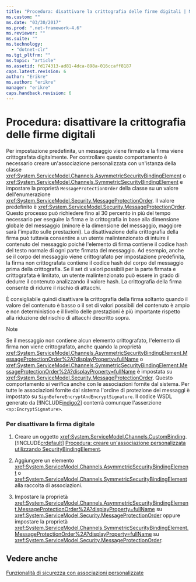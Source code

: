 ```yaml
---
title: "Procedura: disattivare la crittografia delle firme digitali | Microsoft Docs"
ms.custom: ""
ms.date: "03/30/2017"
ms.prod: ".net-framework-4.6"
ms.reviewer: ""
ms.suite: ""
ms.technology: 
  - "dotnet-clr"
ms.tgt_pltfrm: ""
ms.topic: "article"
ms.assetid: fd174313-ad81-4dca-898a-016ccaff8187
caps.latest.revision: 6
author: "Erikre"
ms.author: "erikre"
manager: "erikre"
caps.handback.revision: 6
---
```

# Procedura: disattivare la crittografia delle firme digitali
Per impostazione predefinita, un messaggio viene firmato e la firma viene crittografata digitalmente.  Per controllare questo comportamento è necessario creare un'associazione personalizzata con un'istanza della classe <xref:System.ServiceModel.Channels.AsymmetricSecurityBindingElement> o <xref:System.ServiceModel.Channels.SymmetricSecurityBindingElement> e impostare la proprietà `MessageProtectionOrder` della classe su un valore dell'enumerazione <xref:System.ServiceModel.Security.MessageProtectionOrder>.  Il valore predefinito è <xref:System.ServiceModel.Security.MessageProtectionOrder>.  Questo processo può richiedere fino al 30 percento in più del tempo necessario per eseguire la firma e la crittografia in base alla dimensione globale del messaggio \(minore è la dimensione del messaggio, maggiore sarà l'impatto sulle prestazioni\).  La disattivazione della crittografia della firma può tuttavia consentire a un utente malintenzionato di intuire il contenuto del messaggio  poiché l'elemento di firma contiene il codice hash del testo normale di ogni parte firmata del messaggio.  Ad esempio, anche se il corpo del messaggio viene crittografato per impostazione predefinita, la firma non crittografata contiene il codice hash del corpo del messaggio prima della crittografia.  Se il set di valori possibili per la parte firmata e crittografata è limitato, un utente malintenzionato può essere in grado di dedurre il contenuto analizzando il valore hash.  La crittografia della firma consente di ridurre il rischio di attacchi.  
  
 È consigliabile quindi disattivare la crittografia della firma soltanto quando il valore del contenuto è basso o il set di valori possibili del contenuto è ampio e non deterministico e il livello delle prestazioni è più importante rispetto alla riduzione del rischio di attacchi descritto sopra.  
  
> [!NOTE]
>  Se il messaggio non contiene alcun elemento crittografato, l'elemento di firma non viene crittografato, anche quando la proprietà <xref:System.ServiceModel.Channels.AsymmetricSecurityBindingElement.MessageProtectionOrder%2A?displayProperty=fullName> o <xref:System.ServiceModel.Channels.SymmetricSecurityBindingElement.MessageProtectionOrder%2A?displayProperty=fullName> è impostata su <xref:System.ServiceModel.Security.MessageProtectionOrder>.  Questo comportamento si verifica anche con le associazioni fornite dal sistema. Per tutte le associazioni fornite dal sistema l'ordine di protezione dei messaggi è impostato su `SignBeforeEncryptAndEncryptSignature`.  Il codice WSDL generato da [!INCLUDE[indigo2](../../../../includes/indigo2-md.md)] conterrà comunque l'asserzione `<sp:EncryptSignature>`.  
  
### Per disattivare la firma digitale  
  
1.  Creare un oggetto <xref:System.ServiceModel.Channels.CustomBinding>.  [!INCLUDE[crdefault](../../../../includes/crdefault-md.md)] [Procedura: creare un'associazione personalizzata utilizzando SecurityBindingElement](../../../../docs/framework/wcf/feature-details/how-to-create-a-custom-binding-using-the-securitybindingelement.md).  
  
2.  Aggiungere un elemento <xref:System.ServiceModel.Channels.AsymmetricSecurityBindingElement> o <xref:System.ServiceModel.Channels.SymmetricSecurityBindingElement> alla raccolta di associazioni.  
  
3.  Impostare la proprietà <xref:System.ServiceModel.Channels.AsymmetricSecurityBindingElement.MessageProtectionOrder%2A?displayProperty=fullName> su <xref:System.ServiceModel.Security.MessageProtectionOrder> oppure impostare la proprietà <xref:System.ServiceModel.Channels.SymmetricSecurityBindingElement.MessageProtectionOrder%2A?displayProperty=fullName> su <xref:System.ServiceModel.Security.MessageProtectionOrder>.  
  
## Vedere anche  
 [Funzionalità di sicurezza con associazioni personalizzate](../../../../docs/framework/wcf/feature-details/security-capabilities-with-custom-bindings.md)
